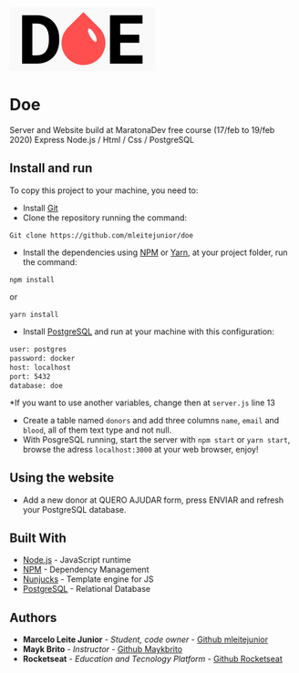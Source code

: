 ![DOE website logo](https://github.com/mleitejunior/doe/blob/master/public/logo.png)
# Doe

Server and Website build at MaratonaDev free course (17/feb to 19/feb 2020)
Express Node.js / Html / Css / PostgreSQL

## Install and run

To copy this project to your machine, you need to:

- Install [Git](https://git-scm.com/downloads) 
- Clone the repository running the command:

```
Git clone https://github.com/mleitejunior/doe
```

- Install the dependencies using [NPM](https://www.npmjs.com/) or [Yarn](https://yarnpkg.com/), at your project folder, run the command:

```
npm install
```
or
```
yarn install
```

- Install [PostgreSQL](https://www.postgresql.org/) and run at your machine with this configuration:

```
user: postgres
password: docker
host: localhost
port: 5432
database: doe
```
*If you want to use another variables, change then at ```server.js``` line 13

- Create a table named `donors` and add three columns `name`, `email` and `blood`, all of them text type and not null.
- With PosgreSQL running, start the server with ```npm start``` or ```yarn start```, browse the adress ```localhost:3000``` at your web browser, enjoy! 

## Using the website

- Add a new donor at QUERO AJUDAR form, press ENVIAR and refresh your PostgreSQL database.

## Built With

* [Node.js](https://nodejs.org/en/) - JavaScript runtime
* [NPM](https://www.npmjs.com/) - Dependency Management
* [Nunjucks](https://mozilla.github.io/nunjucks/) - Template engine for JS
* [PostgreSQL](https://www.postgresql.org/) - Relational Database

## Authors

* **Marcelo Leite Junior** - *Student, code owner* - [Github mleitejunior](https://github.com/mleitejunior)
* **Mayk Brito** - *Instructor* - [Github Maykbrito](https://github.com/maykbrito)
* **Rocketseat** - *Education and Tecnology Platform* - [Github Rocketseat](https://github.com/Rocketseat)
